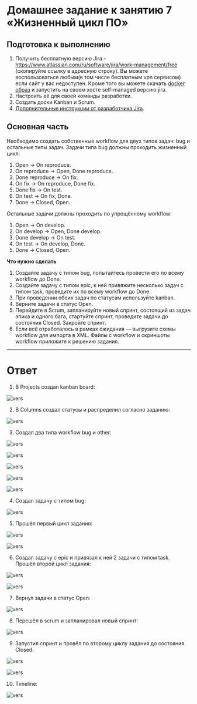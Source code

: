 # Домашнее задание к занятию 7 «Жизненный цикл ПО»

## Подготовка к выполнению

1. Получить бесплатную версию Jira - https://www.atlassian.com/ru/software/jira/work-management/free (скопируйте ссылку в адресную строку). Вы можете воспользоваться любым(в том числе бесплатным vpn сервисом) если сайт у вас недоступен. Кроме того вы можете скачать [docker образ](https://hub.docker.com/r/atlassian/jira-software/#) и запустить на своем хосте self-managed версию jira.
2. Настроить её для своей команды разработки.
3. Создать доски Kanban и Scrum.
4. [Дополнительные инструкции от разработчика Jira](https://support.atlassian.com/jira-cloud-administration/docs/import-and-export-issue-workflows/).

## Основная часть

Необходимо создать собственные workflow для двух типов задач: bug и остальные типы задач. Задачи типа bug должны проходить жизненный цикл:

1. Open -> On reproduce.
2. On reproduce -> Open, Done reproduce.
3. Done reproduce -> On fix.
4. On fix -> On reproduce, Done fix.
5. Done fix -> On test.
6. On test -> On fix, Done.
7. Done -> Closed, Open.

Остальные задачи должны проходить по упрощённому workflow:

1. Open -> On develop.
2. On develop -> Open, Done develop.
3. Done develop -> On test.
4. On test -> On develop, Done.
5. Done -> Closed, Open.

**Что нужно сделать**

1. Создайте задачу с типом bug, попытайтесь провести его по всему workflow до Done.
1. Создайте задачу с типом epic, к ней привяжите несколько задач с типом task, проведите их по всему workflow до Done.
1. При проведении обеих задач по статусам используйте kanban.
1. Верните задачи в статус Open.
1. Перейдите в Scrum, запланируйте новый спринт, состоящий из задач эпика и одного бага, стартуйте спринт, проведите задачи до состояния Closed. Закройте спринт.
1. Если всё отработалось в рамках ожидания — выгрузите схемы workflow для импорта в XML. Файлы с workflow и скриншоты workflow приложите к решению задания.

---

# Ответ

1. В Projects создал kanban board:

![vers](img/1_1_project.png)

2. В Columns создал статусы и распределил согласно заданию:

![vers](img/1_2_status.png)

3. Создал два типа workflow bug и other:

![vers](img/1_3_1_bug_other.png)

![vers](img/1_3_workflow_bug_1.png)

![vers](img/1_3_workflow_bug_2.png)

![vers](img/1_3_workflow_other_1.png)

![vers](img/1_3_workflow_other_2.png)

4. Создал задачу с типом bug:

![vers](img/1_4_task_bug.png)

5. Прошёл первый цикл задания:

![vers](img/1_5_move_bug.png)

![vers](img/1_5_move_bug_done.png)

6. Создал задачу с epic и привязал к ней 2 задачи с типом task. Прошёл второй цикл задания:

![vers](img/1_6_move_epic.png)

![vers](img/1_6_move_epic_done.png)

7. Вернул задачи в статус Open:

![vers](img/1_7_epic_open.png)

8. Перешёл в scrum и запланировал новый спринт:

![vers](img/1_8_1_sprint.png)

9. Запустил спринт и провёл по второму циклу задания до состояния Closed:

![vers](img/1_8_2_start_sprint.png)

![vers](img/1_8_3_sprint_closed.png)

10. Timeline:

![vers](img/1_8_4_timeline.png)
